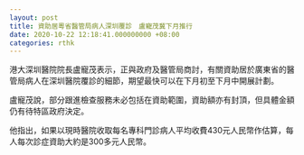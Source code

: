 ```yaml
---
layout: post
title: 資助居粵省醫管局病人深圳覆診　盧寵茂冀下月推行
date: 2020-10-22 12:18:41.000000000 +08:00
categories: rthk
---
```


港大深圳醫院院長盧寵茂表示，正與政府及醫管局商討，有關資助居於廣東省的醫管局病人在深圳醫院覆診的細節，期望最快可以在下月初至下月中開展計劃。

盧寵茂說，部分跟進檢查服務未必包括在資助範圍，資助額亦有封頂，但具體金額仍有待特區政府決定。

他指出，如果以現時醫院收取每名專科門診病人平均收費430元人民幣作估算，每人每次診症資助大約是300多元人民幣。
